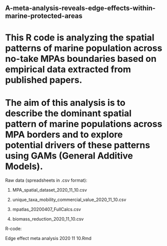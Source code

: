 ## A-meta-analysis-reveals-edge-effects-within-marine-protected-areas

# This R code is analyzing the spatial patterns of marine population across no-take MPAs boundaries based on empirical data extracted from published papers.
# The aim of this analysis is to describe the dominant spatial pattern of marine populations across MPA borders and to explore potential drivers of these patterns using GAMs (General Additive Models).

Raw data (spreadsheets in .csv format):

1. MPA_spatial_dataset_2020_11_10.csv

2. unique_taxa_mobility_commercial_value_2020_11_10.csv

3. mpatlas_20200407_FullCalcs.csv

4. biomass_reduction_2020_11_10.csv

R-code:

Edge effect meta analysis 2020 11 10.Rmd
